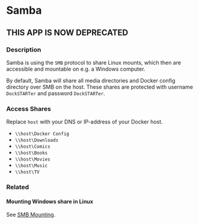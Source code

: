 # Samba

## THIS APP IS NOW DEPRECATED

### Description

Samba is using the `SMB` protocol to share Linux mounts, which then are accessible and mountable on e.g. a Windows computer.

By default, Samba will share all media directories and Docker config directory over SMB on the host. These shares are protected with username `DockSTARTer` and password `DockSTARTer`.

### Access Shares

Replace `host` with your DNS or IP-address of your Docker host.

* `\\host\Docker Config`
* `\\host\Downloads`
* `\\host\Comics`
* `\\host\Books`
* `\\host\Movies`
* `\\host\Music`
* `\\host\TV`

### Related

#### Mounting Windows share in Linux

See [SMB Mounting](https://dockstarter.com/advanced/smb-mounting/).
